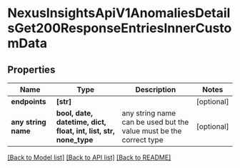 # NexusInsightsApiV1AnomaliesDetailsGet200ResponseEntriesInnerCustomData


## Properties
Name | Type | Description | Notes
------------ | ------------- | ------------- | -------------
**endpoints** | **[str]** |  | [optional] 
**any string name** | **bool, date, datetime, dict, float, int, list, str, none_type** | any string name can be used but the value must be the correct type | [optional]

[[Back to Model list]](../README.md#documentation-for-models) [[Back to API list]](../README.md#documentation-for-api-endpoints) [[Back to README]](../README.md)


